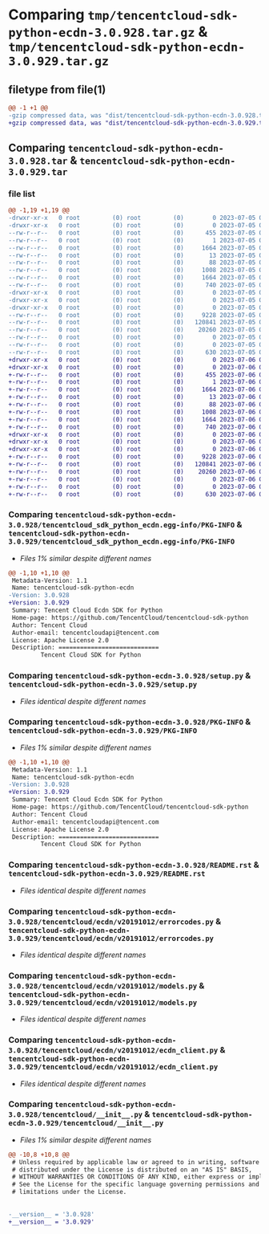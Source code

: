 # Comparing `tmp/tencentcloud-sdk-python-ecdn-3.0.928.tar.gz` & `tmp/tencentcloud-sdk-python-ecdn-3.0.929.tar.gz`

## filetype from file(1)

```diff
@@ -1 +1 @@
-gzip compressed data, was "dist/tencentcloud-sdk-python-ecdn-3.0.928.tar", last modified: Wed Jul  5 00:25:17 2023, max compression
+gzip compressed data, was "dist/tencentcloud-sdk-python-ecdn-3.0.929.tar", last modified: Thu Jul  6 00:25:43 2023, max compression
```

## Comparing `tencentcloud-sdk-python-ecdn-3.0.928.tar` & `tencentcloud-sdk-python-ecdn-3.0.929.tar`

### file list

```diff
@@ -1,19 +1,19 @@
-drwxr-xr-x   0 root         (0) root         (0)        0 2023-07-05 00:25:17.000000 tencentcloud-sdk-python-ecdn-3.0.928/
-drwxr-xr-x   0 root         (0) root         (0)        0 2023-07-05 00:25:17.000000 tencentcloud-sdk-python-ecdn-3.0.928/tencentcloud_sdk_python_ecdn.egg-info/
--rw-r--r--   0 root         (0) root         (0)      455 2023-07-05 00:25:17.000000 tencentcloud-sdk-python-ecdn-3.0.928/tencentcloud_sdk_python_ecdn.egg-info/SOURCES.txt
--rw-r--r--   0 root         (0) root         (0)        1 2023-07-05 00:25:17.000000 tencentcloud-sdk-python-ecdn-3.0.928/tencentcloud_sdk_python_ecdn.egg-info/dependency_links.txt
--rw-r--r--   0 root         (0) root         (0)     1664 2023-07-05 00:25:17.000000 tencentcloud-sdk-python-ecdn-3.0.928/tencentcloud_sdk_python_ecdn.egg-info/PKG-INFO
--rw-r--r--   0 root         (0) root         (0)       13 2023-07-05 00:25:17.000000 tencentcloud-sdk-python-ecdn-3.0.928/tencentcloud_sdk_python_ecdn.egg-info/top_level.txt
--rw-r--r--   0 root         (0) root         (0)       88 2023-07-05 00:25:17.000000 tencentcloud-sdk-python-ecdn-3.0.928/setup.cfg
--rw-r--r--   0 root         (0) root         (0)     1008 2023-07-05 00:25:17.000000 tencentcloud-sdk-python-ecdn-3.0.928/setup.py
--rw-r--r--   0 root         (0) root         (0)     1664 2023-07-05 00:25:17.000000 tencentcloud-sdk-python-ecdn-3.0.928/PKG-INFO
--rw-r--r--   0 root         (0) root         (0)      740 2023-07-05 00:25:17.000000 tencentcloud-sdk-python-ecdn-3.0.928/README.rst
-drwxr-xr-x   0 root         (0) root         (0)        0 2023-07-05 00:25:17.000000 tencentcloud-sdk-python-ecdn-3.0.928/tencentcloud/
-drwxr-xr-x   0 root         (0) root         (0)        0 2023-07-05 00:25:17.000000 tencentcloud-sdk-python-ecdn-3.0.928/tencentcloud/ecdn/
-drwxr-xr-x   0 root         (0) root         (0)        0 2023-07-05 00:25:17.000000 tencentcloud-sdk-python-ecdn-3.0.928/tencentcloud/ecdn/v20191012/
--rw-r--r--   0 root         (0) root         (0)     9228 2023-07-05 00:25:17.000000 tencentcloud-sdk-python-ecdn-3.0.928/tencentcloud/ecdn/v20191012/errorcodes.py
--rw-r--r--   0 root         (0) root         (0)   120841 2023-07-05 00:25:17.000000 tencentcloud-sdk-python-ecdn-3.0.928/tencentcloud/ecdn/v20191012/models.py
--rw-r--r--   0 root         (0) root         (0)    20260 2023-07-05 00:25:17.000000 tencentcloud-sdk-python-ecdn-3.0.928/tencentcloud/ecdn/v20191012/ecdn_client.py
--rw-r--r--   0 root         (0) root         (0)        0 2023-07-05 00:25:17.000000 tencentcloud-sdk-python-ecdn-3.0.928/tencentcloud/ecdn/v20191012/__init__.py
--rw-r--r--   0 root         (0) root         (0)        0 2023-07-05 00:25:17.000000 tencentcloud-sdk-python-ecdn-3.0.928/tencentcloud/ecdn/__init__.py
--rw-r--r--   0 root         (0) root         (0)      630 2023-07-05 00:25:17.000000 tencentcloud-sdk-python-ecdn-3.0.928/tencentcloud/__init__.py
+drwxr-xr-x   0 root         (0) root         (0)        0 2023-07-06 00:25:43.000000 tencentcloud-sdk-python-ecdn-3.0.929/
+drwxr-xr-x   0 root         (0) root         (0)        0 2023-07-06 00:25:43.000000 tencentcloud-sdk-python-ecdn-3.0.929/tencentcloud_sdk_python_ecdn.egg-info/
+-rw-r--r--   0 root         (0) root         (0)      455 2023-07-06 00:25:43.000000 tencentcloud-sdk-python-ecdn-3.0.929/tencentcloud_sdk_python_ecdn.egg-info/SOURCES.txt
+-rw-r--r--   0 root         (0) root         (0)        1 2023-07-06 00:25:43.000000 tencentcloud-sdk-python-ecdn-3.0.929/tencentcloud_sdk_python_ecdn.egg-info/dependency_links.txt
+-rw-r--r--   0 root         (0) root         (0)     1664 2023-07-06 00:25:43.000000 tencentcloud-sdk-python-ecdn-3.0.929/tencentcloud_sdk_python_ecdn.egg-info/PKG-INFO
+-rw-r--r--   0 root         (0) root         (0)       13 2023-07-06 00:25:43.000000 tencentcloud-sdk-python-ecdn-3.0.929/tencentcloud_sdk_python_ecdn.egg-info/top_level.txt
+-rw-r--r--   0 root         (0) root         (0)       88 2023-07-06 00:25:43.000000 tencentcloud-sdk-python-ecdn-3.0.929/setup.cfg
+-rw-r--r--   0 root         (0) root         (0)     1008 2023-07-06 00:25:43.000000 tencentcloud-sdk-python-ecdn-3.0.929/setup.py
+-rw-r--r--   0 root         (0) root         (0)     1664 2023-07-06 00:25:43.000000 tencentcloud-sdk-python-ecdn-3.0.929/PKG-INFO
+-rw-r--r--   0 root         (0) root         (0)      740 2023-07-06 00:25:43.000000 tencentcloud-sdk-python-ecdn-3.0.929/README.rst
+drwxr-xr-x   0 root         (0) root         (0)        0 2023-07-06 00:25:43.000000 tencentcloud-sdk-python-ecdn-3.0.929/tencentcloud/
+drwxr-xr-x   0 root         (0) root         (0)        0 2023-07-06 00:25:43.000000 tencentcloud-sdk-python-ecdn-3.0.929/tencentcloud/ecdn/
+drwxr-xr-x   0 root         (0) root         (0)        0 2023-07-06 00:25:43.000000 tencentcloud-sdk-python-ecdn-3.0.929/tencentcloud/ecdn/v20191012/
+-rw-r--r--   0 root         (0) root         (0)     9228 2023-07-06 00:25:43.000000 tencentcloud-sdk-python-ecdn-3.0.929/tencentcloud/ecdn/v20191012/errorcodes.py
+-rw-r--r--   0 root         (0) root         (0)   120841 2023-07-06 00:25:43.000000 tencentcloud-sdk-python-ecdn-3.0.929/tencentcloud/ecdn/v20191012/models.py
+-rw-r--r--   0 root         (0) root         (0)    20260 2023-07-06 00:25:43.000000 tencentcloud-sdk-python-ecdn-3.0.929/tencentcloud/ecdn/v20191012/ecdn_client.py
+-rw-r--r--   0 root         (0) root         (0)        0 2023-07-06 00:25:43.000000 tencentcloud-sdk-python-ecdn-3.0.929/tencentcloud/ecdn/v20191012/__init__.py
+-rw-r--r--   0 root         (0) root         (0)        0 2023-07-06 00:25:43.000000 tencentcloud-sdk-python-ecdn-3.0.929/tencentcloud/ecdn/__init__.py
+-rw-r--r--   0 root         (0) root         (0)      630 2023-07-06 00:25:43.000000 tencentcloud-sdk-python-ecdn-3.0.929/tencentcloud/__init__.py
```

### Comparing `tencentcloud-sdk-python-ecdn-3.0.928/tencentcloud_sdk_python_ecdn.egg-info/PKG-INFO` & `tencentcloud-sdk-python-ecdn-3.0.929/tencentcloud_sdk_python_ecdn.egg-info/PKG-INFO`

 * *Files 1% similar despite different names*

```diff
@@ -1,10 +1,10 @@
 Metadata-Version: 1.1
 Name: tencentcloud-sdk-python-ecdn
-Version: 3.0.928
+Version: 3.0.929
 Summary: Tencent Cloud Ecdn SDK for Python
 Home-page: https://github.com/TencentCloud/tencentcloud-sdk-python
 Author: Tencent Cloud
 Author-email: tencentcloudapi@tencent.com
 License: Apache License 2.0
 Description: ============================
         Tencent Cloud SDK for Python
```

### Comparing `tencentcloud-sdk-python-ecdn-3.0.928/setup.py` & `tencentcloud-sdk-python-ecdn-3.0.929/setup.py`

 * *Files identical despite different names*

### Comparing `tencentcloud-sdk-python-ecdn-3.0.928/PKG-INFO` & `tencentcloud-sdk-python-ecdn-3.0.929/PKG-INFO`

 * *Files 1% similar despite different names*

```diff
@@ -1,10 +1,10 @@
 Metadata-Version: 1.1
 Name: tencentcloud-sdk-python-ecdn
-Version: 3.0.928
+Version: 3.0.929
 Summary: Tencent Cloud Ecdn SDK for Python
 Home-page: https://github.com/TencentCloud/tencentcloud-sdk-python
 Author: Tencent Cloud
 Author-email: tencentcloudapi@tencent.com
 License: Apache License 2.0
 Description: ============================
         Tencent Cloud SDK for Python
```

### Comparing `tencentcloud-sdk-python-ecdn-3.0.928/README.rst` & `tencentcloud-sdk-python-ecdn-3.0.929/README.rst`

 * *Files identical despite different names*

### Comparing `tencentcloud-sdk-python-ecdn-3.0.928/tencentcloud/ecdn/v20191012/errorcodes.py` & `tencentcloud-sdk-python-ecdn-3.0.929/tencentcloud/ecdn/v20191012/errorcodes.py`

 * *Files identical despite different names*

### Comparing `tencentcloud-sdk-python-ecdn-3.0.928/tencentcloud/ecdn/v20191012/models.py` & `tencentcloud-sdk-python-ecdn-3.0.929/tencentcloud/ecdn/v20191012/models.py`

 * *Files identical despite different names*

### Comparing `tencentcloud-sdk-python-ecdn-3.0.928/tencentcloud/ecdn/v20191012/ecdn_client.py` & `tencentcloud-sdk-python-ecdn-3.0.929/tencentcloud/ecdn/v20191012/ecdn_client.py`

 * *Files identical despite different names*

### Comparing `tencentcloud-sdk-python-ecdn-3.0.928/tencentcloud/__init__.py` & `tencentcloud-sdk-python-ecdn-3.0.929/tencentcloud/__init__.py`

 * *Files 1% similar despite different names*

```diff
@@ -10,8 +10,8 @@
 # Unless required by applicable law or agreed to in writing, software
 # distributed under the License is distributed on an "AS IS" BASIS,
 # WITHOUT WARRANTIES OR CONDITIONS OF ANY KIND, either express or implied.
 # See the License for the specific language governing permissions and
 # limitations under the License.
 
 
-__version__ = '3.0.928'
+__version__ = '3.0.929'
```

